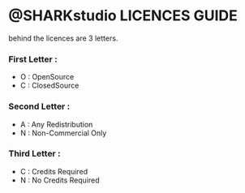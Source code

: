 # @SHARKstudio LICENCES GUIDE

behind the licences are 3 letters.

### First Letter :
- O : OpenSource
- C : ClosedSource

### Second Letter :
- A : Any Redistribution
- N : Non-Commercial Only

### Third Letter :
- C : Credits Required
- N : No Credits Required
